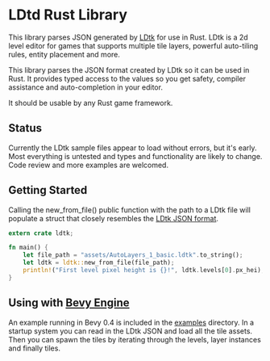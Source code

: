# LDtd Rust Library

This library parses JSON generated by [LDtk](https://ldtk.io) for use in Rust.
LDtk is a 2d level editor for games that supports multiple tile layers, powerful
auto-tiling rules, entity placement and more.

This library parses the JSON format created by LDtk so it can be used in Rust. It
provides typed access to the values so you get safety, compiler assistance and 
auto-completion in your editor.

It should be usable by any Rust game framework.

## Status

Currently the LDtk sample files appear to load without errors, but it's early. 
Most everything is untested and types and functionality are likely to change.
Code review and more examples are welcomed.

## Getting Started

Calling the new_from_file() public function with the path to a LDtk file will
populate a struct that closely resembles the [LDtk JSON format](https://ldtk.io/json/).

```rust
extern crate ldtk;

fn main() {
    let file_path = "assets/AutoLayers_1_basic.ldtk".to_string();
    let ldtk = ldtk::new_from_file(file_path);
    println!("First level pixel height is {}!", ldtk.levels[0].px_hei);
}
```

## Using with [Bevy Engine](https://bevyengine.org/)

An example running in Bevy 0.4 is included in the [examples](examples/) directory.
In a startup system you can read in the LDtk JSON and load all the tile assets. Then
you can spawn the tiles by iterating through the levels, layer instances and finally
tiles.

